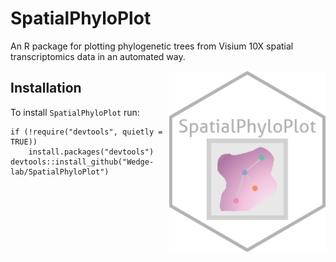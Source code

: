 # SpatialPhyloPlot
An R package for plotting phylogenetic trees from Visium 10X spatial transcriptomics data in an automated way.

<!-- badges: start -->
<!-- badges: end -->

<img src="man/SpatialPhyloPlot.png" align="right" width="250" />


## Installation

To install `SpatialPhyloPlot` run:
```
if (!require("devtools", quietly = TRUE))
    install.packages("devtools")
devtools::install_github("Wedge-lab/SpatialPhyloPlot")
```

